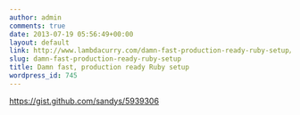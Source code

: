 ```yaml
---
author: admin
comments: true
date: 2013-07-19 05:56:49+00:00
layout: default
link: http://www.lambdacurry.com/damn-fast-production-ready-ruby-setup/
slug: damn-fast-production-ready-ruby-setup
title: Damn fast, production ready Ruby setup
wordpress_id: 745
---
```


https://gist.github.com/sandys/5939306
